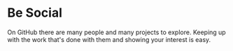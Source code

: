 # Be Social

On GitHub there are many people and many projects to explore. Keeping up with the work that's done with them and showing your interest is easy.
